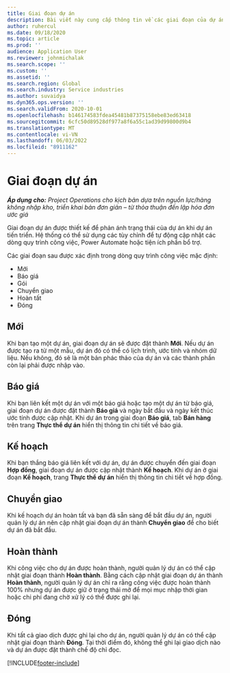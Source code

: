```yaml
---
title: Giai đoạn dự án
description: Bài viết này cung cấp thông tin về các giai đoạn của dự án có sẵn trong Microsoft Dynamics Hoạt động Dự án.
author: ruhercul
ms.date: 09/18/2020
ms.topic: article
ms.prod: ''
audience: Application User
ms.reviewer: johnmichalak
ms.search.scope: ''
ms.custom: ''
ms.assetid: ''
ms.search.region: Global
ms.search.industry: Service industries
ms.author: suvaidya
ms.dyn365.ops.version: ''
ms.search.validFrom: 2020-10-01
ms.openlocfilehash: b146174583fdea45481b87375158ebe83ed63418
ms.sourcegitcommit: 6cfc50d89528df977a8f6a55c1ad39d99800d9b4
ms.translationtype: MT
ms.contentlocale: vi-VN
ms.lasthandoff: 06/03/2022
ms.locfileid: "8911162"
---
```

# <a name="project-stages"></a>Giai đoạn dự án

_**Áp dụng cho:** Project Operations cho kịch bản dựa trên nguồn lực/hàng không nhập kho, triển khai bản đơn giản – từ thỏa thuận đến lập hóa đơn ước giá_

Giai đoạn dự án được thiết kế để phản ánh trạng thái của dự án khi dự án tiến triển. Hệ thống có thể sử dụng các tùy chỉnh để tự động cập nhật các dòng quy trình công việc, Power Automate hoặc tiện ích phần bổ trợ.

Các giai đoạn sau được xác định trong dòng quy trình công việc mặc định:

- Mới
- Báo giá
- Gói
- Chuyển giao
- Hoàn tất
- Đóng 

## <a name="new"></a>Mới

Khi bạn tạo một dự án, giai đoạn dự án sẽ được đặt thành **Mới**. Nếu dự án được tạo ra từ một mẫu, dự án đó có thể có lịch trình, ước tính và nhóm dữ liệu. Nếu không, đó sẽ là một bản phác thảo của dự án và các thành phần còn lại phải được nhập vào.

## <a name="quote"></a>Báo giá

Khi bạn liên kết một dự án với một báo giá hoặc tạo một dự án từ báo giá, giai đoạn dự án được đặt thành **Báo giá** và ngày bắt đầu và ngày kết thúc ước tính được cập nhật. Khi dự án trong giai đoạn **Báo giá**, tab **Bán hàng** trên trang **Thực thể dự án** hiển thị thông tin chi tiết về báo giá.

## <a name="plan"></a>Kế hoạch

Khi bạn thắng báo giá liên kết với dự án, dự án được chuyển đến giai đoạn **Hợp đồng**, giai đoạn dự án được cập nhật thành **Kế hoạch**. Khi dự án ở giai đoạn **Kế hoạch**, trang **Thực thể dự án** hiển thị thông tin chi tiết về hợp đồng.

## <a name="deliver"></a>Chuyển giao

Khi kế hoạch dự án hoàn tất và bạn đã sẵn sàng để bắt đầu dự án, người quản lý dự án nên cập nhật giai đoạn dự án thành **Chuyển giao** để cho biết dự án đã bắt đầu.

## <a name="complete"></a>Hoàn thành 

Khi công việc cho dự án được hoàn thành, người quản lý dự án có thể cập nhật giai đoạn thành **Hoàn thành**. Bằng cách cập nhật giai đoạn dự án thành **Hoàn thành**, người quản lý dự án chỉ ra rằng công việc được hoàn thành 100% nhưng dự án được giữ ở trạng thái mở để mọi mục nhập thời gian hoặc chi phí đang chờ xử lý có thể được ghi lại.

## <a name="close"></a>Đóng

Khi tất cả giao dịch được ghi lại cho dự án, người quản lý dự án có thể cập nhật giai đoạn thành **Đóng**. Tại thời điểm đó, không thể ghi lại giao dịch nào và dự án được đặt thành chế độ chỉ đọc.



[!INCLUDE[footer-include](../includes/footer-banner.md)]